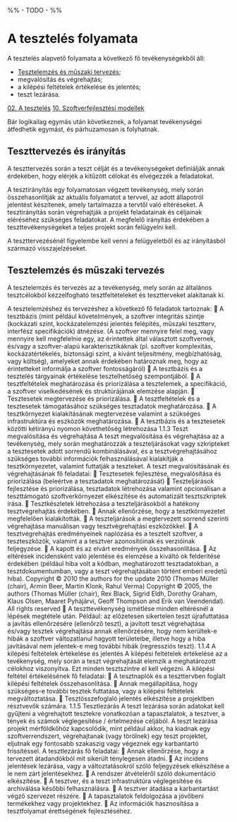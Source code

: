%% - TODO - %%
# A tesztelés folyamata

A tesztelés alapvető folyamata a következő fő tevékenységekből áll:

- [Tesztelemzés és műszaki tervezés](#Tesztelemzés%20és%20műszaki%20tervezés);
- megvalósítás és végrehajtás;
- a kilépési feltételek értékelése és jelentés;
- teszt lezárása.

[02. A tesztelés](02.%20A%20tesztelés.md)
[10. Szoftverfejlesztési modellek](10.%20Szoftverfejlesztési%20modellek.md)

Bár logikailag egymás után következnek, a folyamat tevékenységei átfedhetik egymást, és
párhuzamosan is folyhatnak. 

## Teszttervezés és irányítás

A teszttervezés során a teszt célját és a tevékenységeket definiálják annak érdekében, hogy elérjék a kitűzött célokat és elvégezzék a feladatokat. 

A tesztirányítás egy folyamatosan végzett tevékenység, mely során összehasonlítják az aktuális folyamatot a tervvel, az adott állapotról jelentést készítenek, amely tartalmazza a tervtől való eltéréseket. A tesztirányítás során végrehajtják a projekt feladatainak és céljainak eléréséhez szükséges feladatokat. A megfelelő irányítás érdekében a teszttevékenységeket a teljes projekt során felügyelni kell. 

A teszttervezésénél figyelembe kell venni a felügyeletből és az irányításból származó visszajelzéseket.

## Tesztelemzés és műszaki tervezés

A tesztelemzés és tervezés az a tevékenység, mely során az általános tesztcélokból kézzelfogható tesztfeltételeket és tesztterveket alakítanak ki.

A tesztelemzéshez és tervezéshez a következő fő feladatok tartoznak:
 A tesztbázis (mint például követelmények, a szoftver integritás szintje
(kockázati szint, kockázatelemzési jelentés felépítés, műszaki tesztterv,
interfész specifikációk) átnézése. (A szoftver mennyire felel meg, vagy
mennyire kell megfelelnie egy, az érintettek által választott szoftvernek,
és/vagy a szoftver-alapú karakterisztikáknak (pl. szoftver komplexitás,
kockázatértékelés, biztonsági szint, a kívánt teljesítmény, megbízhatóság,
vagy költség), amelyeket annak érdekében határoznak meg, hogy az
érintetteket informálja a szoftver fontosságáról)
 A
tesztbázis
és
a
tesztelés
tárgyainak
értékelése
tesztelhetőség
szempontjából.
 A tesztfeltételek meghatározása és priorizálása a tesztelemek, a specifikáció, a
szoftver viselkedésének és struktúrájának elemzése alapján.
 Tesztesetek megtervezése és priorizálása.
 A tesztfeltételek és a tesztesetek támogatásához szükséges tesztadatok
meghatározása.
 A tesztkörnyezet kialakításának megtervezése valamint a szükséges
infrastruktúra és eszközök meghatározása.
 A tesztbázis és a tesztesetek közötti kétirányú nyomon követhetőség
létrehozása
1.1.3 Teszt megvalósítása és végrehajtása
A teszt megvalósítása és végrehajtása az a tevékenység, mely során meghatározzák a
teszteljárásokat vagy szkripteket a tesztesetek adott sorrendű kombinálásával, és a
tesztvégrehajtásához szükséges további információk felhasználásával kialakítják a
tesztkörnyezetet, valamint futtatják a teszteket.
A teszt megvalósításának és végrehajtásának fő feladatai:
 Tesztesetek fejlesztése, megvalósítása és priorizálása (beleértve a tesztadatok
meghatározását)
 Teszteljárások fejlesztése és priorizálása, tesztadatok létrehozása valamint
opcionálisan a teszttámogató szoftverkörnyezet elkészítése és automatizált
tesztszkriptek írása.
 Tesztkészletek létrehozása a teszteljárásokból a hatékony tesztvégrehajtás
érdekében.
 Annak ellenőrzése, hogy a tesztkörnyezetet megfelelően kialakították.
 A teszteljárások a megtervezett sorrend szerinti végrehajtása manuálisan vagy
tesztvégrehajtási eszközökkel.
 A tesztvégrehajtás eredményeinek naplózása és a tesztelt szoftver, a
teszteszközök, valamint a a tesztver azonosítóinak és verzióinak feljegyzése.
 A kapott és az elvárt eredmények összehasonlítása.
 Az eltérések incidensként való jelentése és elemzése a kiváltó ok felderítése
érdekében (például hiba volt a kódban, meghatározott tesztadatokban, a
tesztdokumentumban, vagy a teszt végrehajtásában történt emberi eredetű
hiba).
Copyright © 2010 the authors for the update 2010 (Thomas Müller (chair), Armin Beer, Martin Klonk, Rahul Verma)
Copyright © 2005, the authors (Thomas Müller (chair), Rex Black, Sigrid Eldh, Dorothy Graham, Klaus Olsen, Maaret Pyhäjärvi,
Geoff Thompson and Erik van Veendendal).
All rights reserved
 A teszttevékenység ismétlése minden eltérésnél a lépések megtétele után.
Például: az előzetesen sikertelen teszt újrafuttatása a javítás ellenőrzésére
(ellenőrző teszt), a javított teszt végrehajtása és/vagy tesztek végrehajtása
annak ellenőrzésére, hogy nem kerültek-e hibák a szoftver változatlanul
hagyott területeibe, illetve hogy a hiba javításával nem jelentek-e meg
további hibák (regressziós teszt).
1.1.4 A kilépési feltételek értékelése és jelentés
A kilépési feltételek értékelése az a tevékenység, mely során a teszt végrehajtását
elemzik a meghatározott célokhoz viszonyítva. Ezt minden tesztszintre el kell végezni.
A kilépési feltétel értékelésének fő feladatai:
 A tesztnaplók és a teszttervben foglalt kilépési feltételek összehasonlítása.
 Annak megállapítása, hogy szükséges-e további tesztek futtatása, vagy a
kilépési feltételek megváltoztatása.
 Tesztösszefoglaló jelentés elkészítése a projektben résztvevők számára.
1.1.5 Tesztlezárás
A teszt lezárása során adatokat kell gyűjteni a végrehajtott tesztekre vonatkozóan a
tapasztalatok, a tesztver, a tények és számok véglegesítése / értelmezése céljából. A
teszt lezárása projekt mérföldkőhöz kapcsolódik, mint például akkor, ha kiadnak egy
szoftverrendszert, végrehajtanak (vagy törölnek) egy teszt projektet, eljutnak egy
fontosabb szakaszig vagy végeznek egy karbantartó frissítéssel.
A tesztlezárás fő feladatai:
 Annak ellenőrzése, hogy a tervezett átadandókból mit sikerült ténylegesen
átadni.
 Az incidens jelentések lezárása, vagy a változtatásokról szóló feljegyzések
elkészítése a le nem zárt jelentésekhez.
 A rendszer átvételéről szóló dokumentáció elkészítése.
 A tesztver, és a teszt infrastruktúra véglegesítése és archiválása későbbi
felhasználásra.
 A tesztver átadása a karbantartást végző szervezet részére.
 A tapasztalatok feldolgozása a jövőbeni termékekhez vagy projektekhez.
 Az információk hasznosítása a tesztfolyamat érettségének fejlesztéséhez.